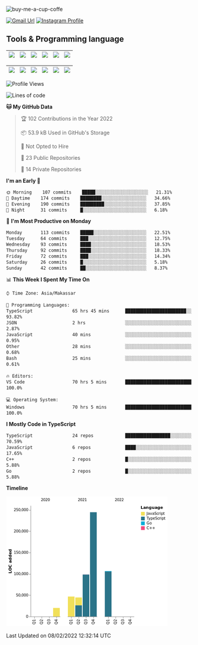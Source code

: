 
![buy-me-a-cup-coffe](https://www.buymeacoffee.com/assets/img/guidelines/download-assets-sm-1.svg)

[![Gmail Url](https://img.shields.io/twitter/url?label=aaulia.raahman@gmail.com&logo=gmail&style=social&url=http%3A%2F%2Fmailto%3Acontact.aaulia.raahman@gmail.com)](mailto:aaulia.raahman@gmail.com) [![Instagram Profile](https://img.shields.io/twitter/url?label=auliyrhman&logo=instagram&style=social&url=https://www.instagram.com/auliyrhman/)](https://www.instagram.com/auliyrhman)

## Tools & Programming language

| [<img src="https://upload.wikimedia.org/wikipedia/commons/4/4c/Typescript_logo_2020.svg" width="50">]() | [<img src="https://cdn.svgporn.com/logos/javascript.svg" width="50">]() | [<img src="https://cdn.svgporn.com/logos/mysql.svg" width="50">]() | <img src="https://cdn.svgporn.com/logos/firebase.svg" width="50"/> | <img src="https://cdn.svgporn.com/logos/mongodb.svg" width="50"/> | <img src="https://cdn.worldvectorlogo.com/logos/c.svg" width="50"/> |
| ------------------------------------------------------------------------------------------------------- | ----------------------------------------------------------------------- | --------------------------------------------------------------------------------------------- | ------------------------------------------------------------------ | ----------------------------------------------------------- | ------------------------------------------------------------------ |

| [<img src="https://www.svgrepo.com/show/306460/nestjs.svg" width="50">]() | [<img src="https://camo.githubusercontent.com/8ac3f7b51de4853384673841868d1c6eb9de77c3b44a891dc53ff9ec27457d3f/68747470733a2f2f636e63662d6272616e64696e672e6e65746c6966792e6170702f696d672f70726f6a656374732f677270632f686f72697a6f6e74616c2f636f6c6f722f677270632d686f72697a6f6e74616c2d636f6c6f722e737667" width="50">]() | [<img src="https://upload.wikimedia.org/wikipedia/commons/8/8e/Nextjs-logo.svg" width="50">]() | [<img src="https://upload.wikimedia.org/wikipedia/commons/a/a7/React-icon.svg" width="50">]() |  [<img src="https://upload.wikimedia.org/wikipedia/commons/d/d9/Node.js_logo.svg" width="50">]() | [<img src="https://cdn.svgporn.com/logos/express.svg" width="50">]() |
| ---------------------------------------------------------------------------------------------- | --------------------------------------------------------------------------------------------------------------------------------------------------------------------------------------------------------------------------------------------------------------------------------------------------------------------------- | ------------------------------------------------------------------------- | ------------------------------------------------------------------- | ------------------------------------------------------------------- | ------------------------------------------------------------------- |


<!--
**aulyarahman/aulyarahman** is a ✨ _special_ ✨ repository because its `README.md` (this file) appears on your GitHub profile.

Here are some ideas to get you started:

- 🔭 I’m currently working on ...
- 🌱 I’m currently learning ...
- 👯 I’m looking to collaborate on ...
- 🤔 I’m looking for help with ...
- 💬 Ask me about ...
- 📫 How to reach me: ...
- 😄 Pronouns: ...
- ⚡ Fun fact: ...
-->

<!--START_SECTION:waka-->
![Profile Views](http://img.shields.io/badge/Profile%20Views-1-blue)

![Lines of code](https://img.shields.io/badge/From%20Hello%20World%20I%27ve%20Written-561%20Thousand%20lines%20of%20code-blue)

**🐱 My GitHub Data** 

> 🏆 102 Contributions in the Year 2022
 > 
> 📦 53.9 kB Used in GitHub's Storage 
 > 
> 🚫 Not Opted to Hire
 > 
> 📜 23 Public Repositories 
 > 
> 🔑 14 Private Repositories  
 > 
**I'm an Early 🐤** 

```text
🌞 Morning    107 commits    █████░░░░░░░░░░░░░░░░░░░░   21.31% 
🌆 Daytime    174 commits    ████████░░░░░░░░░░░░░░░░░   34.66% 
🌃 Evening    190 commits    █████████░░░░░░░░░░░░░░░░   37.85% 
🌙 Night      31 commits     █░░░░░░░░░░░░░░░░░░░░░░░░   6.18%

```
📅 **I'm Most Productive on Monday** 

```text
Monday       113 commits    █████░░░░░░░░░░░░░░░░░░░░   22.51% 
Tuesday      64 commits     ███░░░░░░░░░░░░░░░░░░░░░░   12.75% 
Wednesday    93 commits     ████░░░░░░░░░░░░░░░░░░░░░   18.53% 
Thursday     92 commits     ████░░░░░░░░░░░░░░░░░░░░░   18.33% 
Friday       72 commits     ███░░░░░░░░░░░░░░░░░░░░░░   14.34% 
Saturday     26 commits     █░░░░░░░░░░░░░░░░░░░░░░░░   5.18% 
Sunday       42 commits     ██░░░░░░░░░░░░░░░░░░░░░░░   8.37%

```


📊 **This Week I Spent My Time On** 

```text
⌚︎ Time Zone: Asia/Makassar

💬 Programming Languages: 
TypeScript               65 hrs 45 mins      ███████████████████████░░   93.82% 
JSON                     2 hrs               ░░░░░░░░░░░░░░░░░░░░░░░░░   2.87% 
JavaScript               40 mins             ░░░░░░░░░░░░░░░░░░░░░░░░░   0.95% 
Other                    28 mins             ░░░░░░░░░░░░░░░░░░░░░░░░░   0.68% 
Bash                     25 mins             ░░░░░░░░░░░░░░░░░░░░░░░░░   0.61%

🔥 Editors: 
VS Code                  70 hrs 5 mins       █████████████████████████   100.0%

💻 Operating System: 
Windows                  70 hrs 5 mins       █████████████████████████   100.0%

```

**I Mostly Code in TypeScript** 

```text
TypeScript               24 repos            █████████████████░░░░░░░░   70.59% 
JavaScript               6 repos             ████░░░░░░░░░░░░░░░░░░░░░   17.65% 
C++                      2 repos             █░░░░░░░░░░░░░░░░░░░░░░░░   5.88% 
Go                       2 repos             █░░░░░░░░░░░░░░░░░░░░░░░░   5.88%

```


**Timeline**

![Chart not found](https://raw.githubusercontent.com/aulyarahman/aulyarahman/main/charts/bar_graph.png) 


 Last Updated on 08/02/2022 12:32:14 UTC
<!--END_SECTION:waka-->
